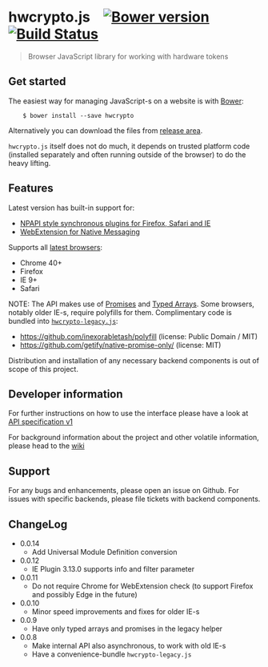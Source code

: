 # hwcrypto.js &nbsp;&nbsp; [![Bower version](https://img.shields.io/bower/v/hwcrypto.svg)](http://bower.io/search/?q=hwcrypto) [![Build Status](https://travis-ci.org/hwcrypto/hwcrypto.js.svg?branch=master)](https://travis-ci.org/hwcrypto/hwcrypto.js)
> Browser JavaScript library for working with hardware tokens

## Get started

The easiest way for managing JavaScript-s on a website is with [Bower](https://bower.io/):

        $ bower install --save hwcrypto

Alternatively you can download the files from [release area](https://github.com/hwcrypto/hwcrypto.js/releases).

`hwcrypto.js` itself does not do much, it depends on trusted platform code (installed separately and often running outside of the browser) to do the heavy lifting. 

## Features

Latest version has built-in support for:
- [NPAPI style synchronous plugins for Firefox, Safari and IE](https://github.com/hwcrypto/browser-token-signing)
- [WebExtension for Native Messaging](https://github.com/hwcrypto/chrome-token-signing)

Supports all [latest browsers](http://browsehappy.com/):
- Chrome 40+
- Firefox
- IE 9+
- Safari

NOTE: The API makes use of [Promises](http://caniuse.com/#feat=promises) and [Typed Arrays](http://caniuse.com/#feat=typedarrays). Some browsers, notably older IE-s, require polyfills for them. Complimentary code is bundled into [`hwcrypto-legacy.js`](hwcrypto-legacy.js):
  - https://github.com/inexorabletash/polyfill (license: Public Domain / MIT)
  - https://github.com/getify/native-promise-only/ (license: MIT)

Distribution and installation of any necessary backend components is out of scope of this project.

## Developer information 
For further instructions on how to use the interface please have a look at [API specification v1](https://github.com/hwcrypto/hwcrypto.js/wiki/API)

For background information about the project and other volatile information, please head to the [wiki](https://github.com/hwcrypto/hwcrypto.js/wiki#eid-web-tf)

## Support

For any bugs and enhancements, please open an issue on Github. For issues with specific backends, please file tickets with backend components.

## ChangeLog

- 0.0.14
  - Add Universal Module Definition conversion
- 0.0.12
  - IE Plugin 3.13.0 supports info and filter parameter
- 0.0.11
  - Do not require Chrome for WebExtension check (to support Firefox and possibly Edge in the future)
- 0.0.10
  - Minor speed improvements and fixes for older IE-s
- 0.0.9
  - Have only typed arrays and promises in the legacy helper
- 0.0.8
  - Make internal API also asynchronous, to work with old IE-s
  - Have a convenience-bundle `hwcrypto-legacy.js`
